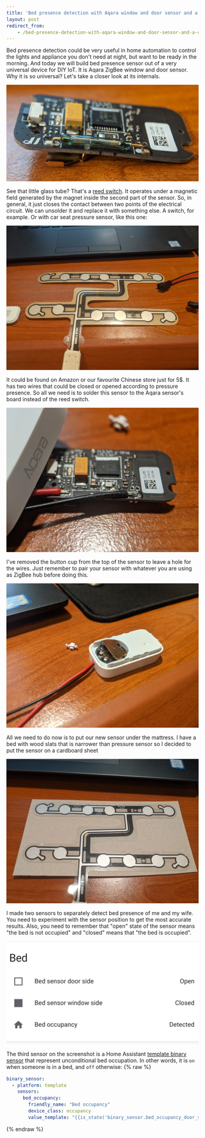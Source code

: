 ```yaml
---
title: 'Bed presence detection with Aqara window and door sensor and a cheap car part'
layout: post
redirect_from:
    - /bed-presence-detection-with-aqara-window-and-door-sensor-and-a-chip-car-part
---
```


Bed presence detection could be very useful in home automation to control the lights and appliance you don't need at night, but want to be ready in the morning. And today we will build bed presence sensor out of a very universal device for DIY IoT. It is Aqara ZigBee window and door sensor. Why it is so universal? Let's take a closer look at its internals.

![image](/img/bed-presence-detection-with-aqara-window-and-door-sensor-and-a-chip-car-part/internals.jpg)

See that little glass tube? That's a [reed switch](https://en.wikipedia.org/wiki/Reed_switch). It operates under a magnetic field generated by the magnet inside the second part of the sensor. So, in general, it just closes the contact between two points of the electrical circuit. We can unsolder it and replace it with something else. A switch, for example. Or with car seat pressure sensor, like this one:

![image](/img/bed-presence-detection-with-aqara-window-and-door-sensor-and-a-chip-car-part/seat_sensor.jpg)

It could be found on Amazon or our favourite Chinese store just for 5$. It has two wires that could be closed or opened according to pressure presence. So all we need is to solder this sensor to the Aqara sensor's board instead of the reed switch.

![image](/img/bed-presence-detection-with-aqara-window-and-door-sensor-and-a-chip-car-part/solder.jpg)

I've removed the button cup from the top of the sensor to leave a hole for the wires. Just remember to pair your sensor with whatever you are using as ZigBee hub before doing this.

![image](/img/bed-presence-detection-with-aqara-window-and-door-sensor-and-a-chip-car-part/wires.jpg)

All we need to do now is to put our new sensor under the mattress. I have a bed with wood slats that is narrower than pressure sensor so I decided to put the sensor on a cardboard sheet

![image](/img/bed-presence-detection-with-aqara-window-and-door-sensor-and-a-chip-car-part/cardboard.jpg)

I made two sensors to separately detect bed presence of me and my wife. You need to experiment with the sensor position to get the most accurate results. Also, you need to remember that "open" state of the sensor means "the bed is not occupied" and "closed" means that "the bed is occupied".

![image](/img/bed-presence-detection-with-aqara-window-and-door-sensor-and-a-chip-car-part/bed_sensors.png)

The third sensor on the screenshot is a Home Assistant [template binary sensor](https://www.home-assistant.io/integrations/binary_sensor.template/) that represent unconditional bed occupation. In other words, it is `on` when someone is in a bed, and `off` otherwise:
{% raw %}
```yaml
binary_sensor:
  - platform: template
    sensors:
      bed_occupancy:
        friendly_name: "Bed occupancy"
        device_class: occupancy
        value_template: "{{is_state('binary_sensor.bed_occupancy_door_side', 'off') or is_state('binary_sensor.bed_occupancy_window_side', 'off')}}"
```
{% endraw %}